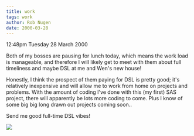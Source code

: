 ```yaml
---
title: work
tags: work
author: Rob Nugen
date: 2000-03-28
---
```


<p class=date>12:48pm Tuesday 28 March 2000</p>

<p>Both of my bosses are pausing for lunch today, which means the work load 
is manageable, and therefore I will likely get to meet with them about full 
timeliness and maybe DSL at me and Wen's new house!

<p>Honestly, I think the prospect of them paying for DSL is pretty good; 
it's relatively inexpensive and will allow me to work from home on projects 
and problems.  With the amount of coding I've done with this (my first) SAS 
project, there will apparently be lots more coding to come.  Plus I know of 
some big big long drawn out projects coming soon..

<p>Send me good full-time DSL vibes!

<p><img src="/images/rob/wL-ROB.gif">


